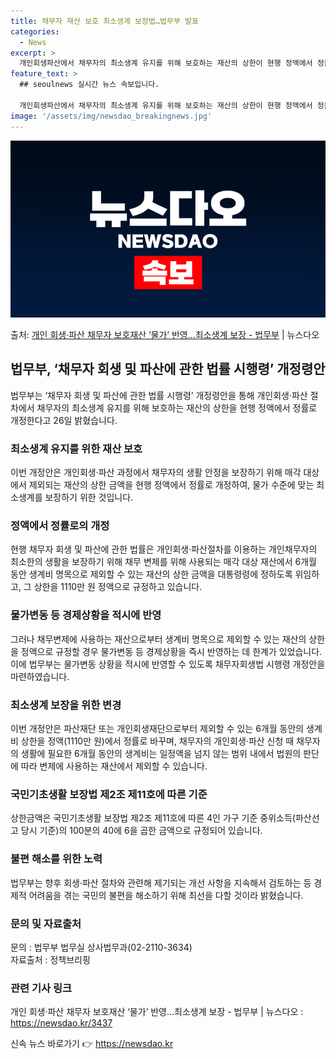 ```yaml
---
title: 채무자 재산 보호 최소생계 보장법…법무부 발표
categories:
  - News
excerpt: >
  개인회생파산에서 채무자의 최소생계 유지를 위해 보호하는 재산의 상한이 현행 정액에서 정률로 개정된다. 법무부…
feature_text: >
  ## seoulnews 실시간 뉴스 속보입니다.

  개인회생파산에서 채무자의 최소생계 유지를 위해 보호하는 재산의 상한이 현행 정액에서 정률로 개정된다. 법무부…
image: '/assets/img/newsdao_breakingnews.jpg'
---
```


![뉴스다오 속보](/assets/img/newsdao_breakingnews.jpg)

<p>출처: <a href="https://newsdao.kr/3437" rel="dofollow">개인 회생·파산 채무자 보호재산 ‘물가’ 반영…최소생계 보장 - 법무부</a> | 뉴스다오</p>

<h2 data-ke-size="size26">법무부, ‘채무자 회생 및 파산에 관한 법률 시행령’ 개정령안</h2>
<p data-ke-size="size16">법무부는 ‘채무자 회생 및 파산에 관한 법률 시행령’ 개정령안을 통해 개인회생·파산 절차에서 채무자의 최소생계 유지를 위해 보호하는 재산의 상한을 현행 정액에서 정률로 개정한다고 26일 밝혔습니다.</p>

<h3 data-ke-size="size24">최소생계 유지를 위한 재산 보호</h3>
<p data-ke-size="size16">이번 개정안은 개인회생·파산 과정에서 채무자의 생활 안정을 보장하기 위해 매각 대상에서 제외되는 재산의 상한 금액을 현행 정액에서 정률로 개정하여, 물가 수준에 맞는 최소생계를 보장하기 위한 것입니다.</p>

<h3 data-ke-size="size24">정액에서 정률로의 개정</h3>
<p data-ke-size="size16">현행 채무자 회생 및 파산에 관한 법률은 개인회생·파산절차를 이용하는 개인채무자의 최소한의 생활을 보장하기 위해 채무 변제를 위해 사용되는 매각 대상 재산에서 6개월 동안 생계비 명목으로 제외할 수 있는 재산의 상한 금액을 대통령령에 정하도록 위임하고, 그 상한을 1110만 원 정액으로 규정하고 있습니다.</p>

<h3 data-ke-size="size24">물가변동 등 경제상황을 적시에 반영</h3>
<p data-ke-size="size16">그러나 채무변제에 사용하는 재산으로부터 생계비 명목으로 제외할 수 있는 재산의 상한을 정액으로 규정할 경우 물가변동 등 경제상황을 즉시 반영하는 데 한계가 있었습니다. 이에 법무부는 물가변동 상황을 적시에 반영할 수 있도록 채무자회생법 시행령 개정안을 마련하였습니다.</p>

<h3 data-ke-size="size24">최소생계 보장을 위한 변경</h3>
<p data-ke-size="size16">이번 개정안은 파산재단 또는 개인회생재단으로부터 제외할 수 있는 6개월 동안의 생계비 상한을 정액(1110만 원)에서 정률로 바꾸며, 채무자의 개인회생·파산 신청 때 채무자의 생활에 필요한 6개월 동안의 생계비는 일정액을 넘지 않는 범위 내에서 법원의 판단에 따라 변제에 사용하는 재산에서 제외할 수 있습니다.</p>

<h3 data-ke-size="size24">국민기초생활 보장법 제2조 제11호에 따른 기준</h3>
<p data-ke-size="size16">상한금액은 국민기초생활 보장법 제2조 제11호에 따른 4인 가구 기준 중위소득(파산선고 당시 기준)의 100분의 40에 6을 곱한 금액으로 규정되어 있습니다.</p>

<h3 data-ke-size="size24">불편 해소를 위한 노력</h3>
<p data-ke-size="size16">법무부는 향후 회생·파산 절차와 관련해 제기되는 개선 사항을 지속해서 검토하는 등 경제적 어려움을 겪는 국민의 불편을 해소하기 위해 최선을 다할 것이라 밝혔습니다.</p>

<h3 data-ke-size="size24">문의 및 자료출처</h3>
<p data-ke-size="size16">문의 : 법무부 법무실 상사법무과(02-2110-3634)<br>자료출처 : 정책브리핑 </p>

<h3 data-ke-size="size24">관련 기사 링크</h3>
<p data-ke-size="size16">개인 회생·파산 채무자 보호재산 ‘물가’ 반영…최소생계 보장 - 법무부 | 뉴스다오 : <a href="https://newsdao.kr/3437">https://newsdao.kr/3437</a></p> 

신속 뉴스 바로가기 👉 <a href="https://newsdao.kr" rel="dofollow">https://newsdao.kr</a>


